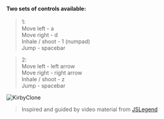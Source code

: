 #### Two sets of controls available:

> 1: \
> Move left - a \
> Move right - d \
> Inhale / shoot - 1 (numpad) \
> Jump - spacebar


> 2: \
> Move left - left arrow \
> Move right - right arrow \
> Inhale / shoot - z \
> Jump - spacebar

![KirbyClone](https://github.com/user-attachments/assets/19445342-7a61-49cb-bd55-db801cdb2e87)

> Inspired and guided by video material from [JSLegend](https://github.com/JSLegendDev)